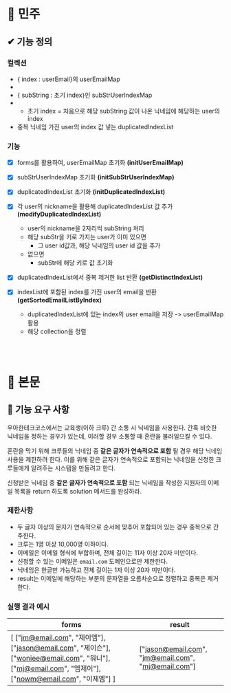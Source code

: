 # 🎈 민주

## ✔ 기능 정의
### 컬렉션
- { index : userEmail}의 userEmailMap
- 
- { subString : 초기 index}인 subStrUserIndexMap 
- 
  - 초기 index = 처음으로 해당 subString 값이 나온 닉네임에 해당하는 user의 index
- 중복 닉네임 가진 user의 index 값 넣는 duplicatedIndexList 


### 기능
- [X] forms를 활용하여, userEmailMap 초기화 __(initUserEmailMap)__

- [X] subStrUserIndexMap 초기화 __(initSubStrUserIndexMap)__

- [X] duplicatedIndexList 초기화 __(initDuplicatedIndexList)__

- [X] 각 user의 nickname을 활용해 duplicatedIndexList 값 추가 __(modifyDuplicatedIndexList)__
  - user의 nickname을 2자리씩 subString 처리
  - 해당 subStr을 키로 가지는 user가 이미 있으면
    - 그 user id값과, 해당 닉네임의 user id 값을 추가
  - 없으면
    - subStr에 해당 키로 값 초기화
    
- [X] duplicatedIndexList에서 중복 제거한 list 반환 __(getDistinctIndexList)__

- [X] indexList에 포함된 index를 가진 user의 email을 반환 __(getSortedEmailListByIndex)__
  - duplicatedIndexList에 있는 index의 user email을 저장 -> userEmailMap 활용
  - 해당 collection을 정렬

<br><br>


# 🎈 본문
## 🚀 기능 요구 사항

우아한테크코스에서는 교육생(이하 크루) 간 소통 시 닉네임을 사용한다. 간혹 비슷한 닉네임을 정하는 경우가 있는데, 이러할 경우 소통할 때 혼란을 불러일으킬 수 있다.

혼란을 막기 위해 크루들의 닉네임 중 **같은 글자가 연속적으로 포함** 될 경우 해당 닉네임 사용을 제한하려 한다. 이를 위해 같은 글자가 연속적으로 포함되는 닉네임을 신청한 크루들에게 알려주는 시스템을 만들려고 한다.


신청받은 닉네임 중 **같은 글자가 연속적으로 포함** 되는 닉네임을 작성한 지원자의 이메일 목록을 return 하도록 solution 메서드를 완성하라.

### 제한사항

- 두 글자 이상의 문자가 연속적으로 순서에 맞추어 포함되어 있는 경우 중복으로 간주한다.
- 크루는 1명 이상 10,000명 이하이다.
- 이메일은 이메일 형식에 부합하며, 전체 길이는 11자 이상 20자 미만이다.
- 신청할 수 있는 이메일은 `email.com` 도메인으로만 제한한다.
- 닉네임은 한글만 가능하고 전체 길이는 1자 이상 20자 미만이다.
- result는 이메일에 해당하는 부분의 문자열을 오름차순으로 정렬하고 중복은 제거한다.

### 실행 결과 예시

| forms | result |
| --- | --- |
| [ ["jm@email.com", "제이엠"], ["jason@email.com", "제이슨"], ["woniee@email.com", "워니"], ["mj@email.com", "엠제이"], ["nowm@email.com", "이제엠"] ] | ["jason@email.com", "jm@email.com", "mj@email.com"] |
